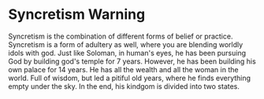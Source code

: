 # Syncretism Warning
Syncretism is the combination of different forms of belief or practice.
Syncretism is a form of adultery as well, where you are blending worldly idols with god. Just like Soloman, in human's eyes, he has been pursuing God by building god's temple for 7 years. However, he has been building his own palace for 14 years.
He has all the wealth and all the woman in the world. Full of wisdom, but led a pitiful old years, where he finds everything empty under the sky. In the end, his kindgom is divided into two states.

